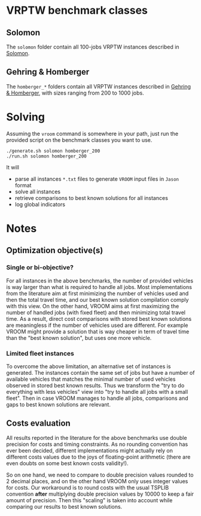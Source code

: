 # VRPTW benchmark classes

## Solomon

The `solomon` folder contain all 100-jobs VRPTW instances described in
[Solomon](http://web.cba.neu.edu/~msolomon/problems.htm).

## Gehring & Homberger

The `homberger_*` folders contain all VRPTW instances described in
[Gehring &
Homberger](https://www.sintef.no/projectweb/top/vrptw/homberger-benchmark/),
with sizes ranging from 200 to 1000 jobs.

# Solving

Assuming the `vroom` command is somewhere in your path, just run the
provided script on the benchmark classes you want to use.

```
./generate.sh solomon homberger_200
./run.sh solomon homberger_200
```

It will

- parse all instances `*.txt` files to generate `VROOM` input files in `Jason`
format
- solve all instances
- retrieve comparisons to best known solutions for all instances
- log global indicators

# Notes

## Optimization objective(s)

### Single or bi-objective?

For all instances in the above benchmarks, the number of provided
vehicles is way larger than what is required to handle all jobs. Most
implementations from the literature aim at first minimizing the number
of vehicles used and then the total travel time, and our best known
solution compilation comply with this view. On the other hand, VROOM
aims at first maximizing the number of handled jobs (with fixed fleet)
and then minimizing total travel time. As a result, direct cost
comparisons with stored best known solutions are meaningless if the
number of vehicles used are different. For example VROOM might provide
a solution that is way cheaper in term of travel time than the "best
known solution", but uses one more vehicle.

### Limited fleet instances

To overcome the above limitation, an alternative set of instances is
generated. The instances contain the same set of jobs but have a
number of available vehicles that matches the minimal number of used
vehicles observed in stored best known results. Thus we transform the
"try to do everything with less vehicles" view into "try to handle all
jobs with a small fleet". Then in case VROOM manages to handle all
jobs, comparisons and gaps to best known solutions are relevant.

## Costs evaluation

All results reported in the literature for the above benchmarks use
double precision for costs and timing constraints. As no rounding
convention has ever been decided, different implementations might
actually rely on different costs values due to the joys of
floating-point arithmetic (there are even doubts on some best known
costs validity!).

So on one hand, we need to compare to double precision values rounded
to 2 decimal places, and on the other hand VROOM only uses integer
values for costs. Our workaround is to round costs with the usual
TSPLIB convention **after** multiplying double precision values by
10000 to keep a fair amount of precision. Then this "scaling" is taken
into account while comparing our results to best known solutions.